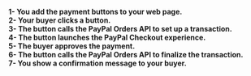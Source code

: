 **1- You add the payment buttons to your web page.<br />
2- Your buyer clicks a button.<br />
3- The button calls the PayPal Orders API to set up a transaction.<br />
4- The button launches the PayPal Checkout experience.<br />
5- The buyer approves the payment.<br />
6- The button calls the PayPal Orders API to finalize the transaction.<br />
7- You show a confirmation message to your buyer.**
